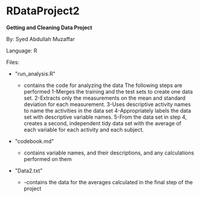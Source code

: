 
# RDataProject2
**Getting and Cleaning Data Project**

By: Syed Abdullah Muzaffar

Language: R

Files:
 - "run_analysis.R"
	 - contains the code for analyzing the data
	The following steps are performed
	  1-Merges the training and the test sets to create one data set.
	  2-Extracts only the measurements on the mean and standard deviation for each measurement.
	  3-Uses descriptive activity names to name the activities in the data set
	  4-Appropriately labels the data set with descriptive variable names.
	  5-From the data set in step 4, creates a second, independent tidy data set with the average of each variable for each activity and each subject.
 
 - "codebook.md"
	 - contains variable names, and their descriptions, and any calculations performed on them

 - "Data2.txt"
	 - -contains the data for the averages calculated in the final step of the project
